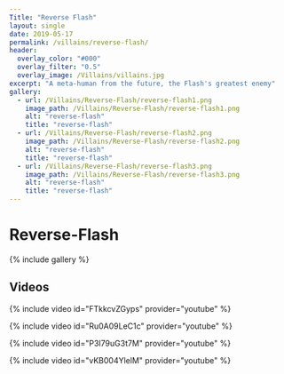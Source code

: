 ```yaml
---
Title: "Reverse Flash"
layout: single
date: 2019-05-17
permalink: /villains/reverse-flash/
header:
  overlay_color: "#000"
  overlay_filter: "0.5"
  overlay_image: /Villains/villains.jpg
excerpt: "A meta-human from the future, the Flash's greatest enemy"
gallery:
  - url: /Villains/Reverse-Flash/reverse-flash1.png
    image_path: /Villains/Reverse-Flash/reverse-flash1.png
    alt: "reverse-flash"
    title: "reverse-flash"
  - url: /Villains/Reverse-Flash/reverse-flash2.png
    image_path: /Villains/Reverse-Flash/reverse-flash2.png
    alt: "reverse-flash"
    title: "reverse-flash"
  - url: /Villains/Reverse-Flash/reverse-flash3.png
    image_path: /Villains/Reverse-Flash/reverse-flash3.png
    alt: "reverse-flash"
    title: "reverse-flash"
---
```


# Reverse-Flash

{% include gallery %}

## Videos

{% include video id="FTkkcvZGyps" provider="youtube" %}

{% include video id="Ru0A09LeC1c" provider="youtube" %}

{% include video id="P3I79uG3t7M" provider="youtube" %}

{% include video id="vKB004YlelM" provider="youtube" %}
